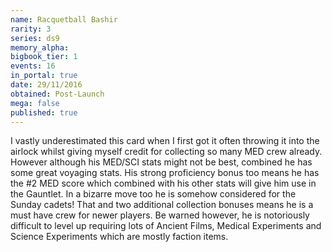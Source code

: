 ```yaml
---
name: Racquetball Bashir
rarity: 3
series: ds9
memory_alpha:
bigbook_tier: 1
events: 16
in_portal: true
date: 29/11/2016
obtained: Post-Launch
mega: false
published: true
---
```


I vastly underestimated this card when I first got it often throwing it into the airlock whilst giving myself credit for collecting so many MED crew already. However although his MED/SCI stats might not be best, combined he has some great voyaging stats. His strong proficiency bonus too means he has the #2 MED score which combined with his other stats will give him use in the Gauntlet. In a bizarre move too he is somehow considered for the Sunday cadets! That and two additional collection bonuses means he is a must have crew for newer players. Be warned however, he is notoriously difficult to level up requiring lots of Ancient Films, Medical Experiments and Science Experiments which are mostly faction items.
